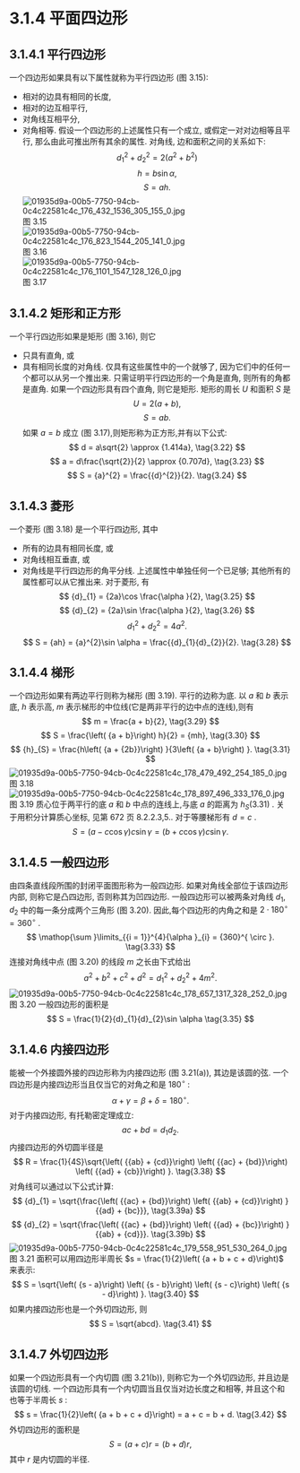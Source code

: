 # 3.1.4 平面四边形
## 3.1.4.1 平行四边形
一个四边形如果具有以下属性就称为平行四边形 (图 3.15):
- 相对的边具有相同的长度,
- 相对的边互相平行,
- 对角线互相平分,
- 对角相等.
假设一个四边形的上述属性只有一个成立, 或假定一对对边相等且平行, 那么由此可推出所有其余的属性.
对角线, 边和面积之间的关系如下:
$$
{d}_{1}^{2} + {d}_{2}^{2} = 2\left( {{a}^{2} + {b}^{2}}\right)  \tag{3.18}
$$
$$
h = b\sin \alpha , \tag{3.19}
$$
$$
S = {ah}\text{.} \tag{3.20}
$$
![01935d9a-00b5-7750-94cb-0c4c22581c4c_176_432_1536_305_155_0.jpg](/images/01935d9a-00b5-7750-94cb-0c4c22581c4c_176_432_1536_305_155_0.jpg)
图 3.15
![01935d9a-00b5-7750-94cb-0c4c22581c4c_176_823_1544_205_141_0.jpg](/images/01935d9a-00b5-7750-94cb-0c4c22581c4c_176_823_1544_205_141_0.jpg)
图 3.16
![01935d9a-00b5-7750-94cb-0c4c22581c4c_176_1101_1547_128_126_0.jpg](/images/01935d9a-00b5-7750-94cb-0c4c22581c4c_176_1101_1547_128_126_0.jpg)
图 3.17
## 3.1.4.2 矩形和正方形
一个平行四边形如果是矩形 (图 3.16), 则它
- 只具有直角, 或
- 具有相同长度的对角线.
仅具有这些属性中的一个就够了, 因为它们中的任何一个都可以从另一个推出来. 只需证明平行四边形的一个角是直角, 则所有的角都是直角. 如果一个四边形具有四个直角, 则它是矩形.
矩形的周长 $U$ 和面积 $S$ 是
$$
U = 2\left( {a + b}\right) , \tag{3.21a}
$$
$$
S = {ab}. \tag{3.21b}
$$
如果 $a = b$ 成立 (图 3.17),则矩形称为正方形,并有以下公式:
$$
d = a\sqrt{2} \approx  {1.414a}, \tag{3.22}
$$
$$
a = d\frac{\sqrt{2}}{2} \approx  {0.707d}, \tag{3.23}
$$
$$
S = {a}^{2} = \frac{{d}^{2}}{2}. \tag{3.24}
$$
## 3.1.4.3 菱形
一个菱形 (图 3.18) 是一个平行四边形, 其中
- 所有的边具有相同长度, 或
- 对角线相互垂直, 或
- 对角线是平行四边形的角平分线.
上述属性中单独任何一个已足够; 其他所有的属性都可以从它推出来. 对于菱形, 有
$$
{d}_{1} = {2a}\cos \frac{\alpha }{2}, \tag{3.25}
$$
$$
{d}_{2} = {2a}\sin \frac{\alpha }{2}, \tag{3.26}
$$
$$
{d}_{1}^{2} + {d}_{2}^{2} = 4{a}^{2}. \tag{3.27}
$$
$$
S = {ah} = {a}^{2}\sin \alpha  = \frac{{d}_{1}{d}_{2}}{2}. \tag{3.28}
$$
## 3.1.4.4 梯形
一个四边形如果有两边平行则称为梯形 (图 3.19). 平行的边称为底. 以 $a$ 和 $b$ 表示底, $h$ 表示高, $m$ 表示梯形的中位线(它是两非平行的边中点的连线),则有
$$
m = \frac{a + b}{2}, \tag{3.29}
$$
$$
S = \frac{\left( {a + b}\right) h}{2} = {mh}, \tag{3.30}
$$
$$
{h}_{S} = \frac{h\left( {a + {2b}}\right) }{3\left( {a + b}\right) }. \tag{3.31}
$$
![01935d9a-00b5-7750-94cb-0c4c22581c4c_178_479_492_254_185_0.jpg](/images/01935d9a-00b5-7750-94cb-0c4c22581c4c_178_479_492_254_185_0.jpg)
图 3.18
![01935d9a-00b5-7750-94cb-0c4c22581c4c_178_897_496_333_176_0.jpg](/images/01935d9a-00b5-7750-94cb-0c4c22581c4c_178_897_496_333_176_0.jpg)
图 3.19
质心位于两平行的底 $a$ 和 $b$ 中点的连线上,与底 $a$ 的距离为 ${h}_{S}\left( {3.31}\right)$ . 关于用积分计算质心坐标, 见第 672 页 8.2.2.3,5..
对于等腰梯形有 $d = c$ .
$$
S = \left( {a - c\cos \gamma }\right) c\sin \gamma  = \left( {b + c\cos \gamma }\right) c\sin \gamma . \tag{3.32}
$$
## 3.1.4.5 一般四边形
由四条直线段所围的封闭平面图形称为一般四边形. 如果对角线全部位于该四边形内部, 则称它是凸四边形, 否则称其为凹四边形. 一般四边形可以被两条对角线 ${d}_{1},{d}_{2}$ 中的每一条分成两个三角形 (图 3.20). 因此,每个四边形的内角之和是 $2 \cdot  {180}^{ \circ  } = {360}^{ \circ  }$ .
$$
\mathop{\sum }\limits_{{i = 1}}^{4}{\alpha }_{i} = {360}^{ \circ  }. \tag{3.33}
$$
连接对角线中点 (图 3.20) 的线段 $m$ 之长由下式给出
$$
{a}^{2} + {b}^{2} + {c}^{2} + {d}^{2} = {d}_{1}^{2} + {d}_{2}^{2} + 4{m}^{2}. \tag{3.34}
$$
![01935d9a-00b5-7750-94cb-0c4c22581c4c_178_657_1317_328_252_0.jpg](/images/01935d9a-00b5-7750-94cb-0c4c22581c4c_178_657_1317_328_252_0.jpg)
图 3.20
一般四边形的面积是
$$
S = \frac{1}{2}{d}_{1}{d}_{2}\sin \alpha  \tag{3.35}
$$
## 3.1.4.6 内接四边形
能被一个外接圆外接的四边形称为内接四边形 (图 3.21(a)), 其边是该圆的弦. 一个四边形是内接四边形当且仅当它的对角之和是 ${180}^{ \circ  }$ :
$$
\alpha  + \gamma  = \beta  + \delta  = {180}^{ \circ  }. \tag{3.36}
$$
对于内接四边形, 有托勒密定理成立:
$$
{ac} + {bd} = {d}_{1}{d}_{2}. \tag{3.37}
$$
内接四边形的外切圆半径是
$$
R = \frac{1}{4S}\sqrt{\left( {{ab} + {cd}}\right) \left( {{ac} + {bd}}\right) \left( {{ad} + {cb}}\right) }. \tag{3.38}
$$
对角线可以通过以下公式计算:
$$
{d}_{1} = \sqrt{\frac{\left( {{ac} + {bd}}\right) \left( {{ab} + {cd}}\right) }{{ad} + {bc}}}, \tag{3.39a}
$$
$$
{d}_{2} = \sqrt{\frac{\left( {{ac} + {bd}}\right) \left( {{ad} + {bc}}\right) }{{ab} + {cd}}}. \tag{3.39b}
$$
![01935d9a-00b5-7750-94cb-0c4c22581c4c_179_558_951_530_264_0.jpg](/images/01935d9a-00b5-7750-94cb-0c4c22581c4c_179_558_951_530_264_0.jpg)
图 3.21
面积可以用四边形半周长 $s = \frac{1}{2}\left( {a + b + c + d}\right)$ 来表示:
$$
S = \sqrt{\left( {s - a}\right) \left( {s - b}\right) \left( {s - c}\right) \left( {s - d}\right) }. \tag{3.40}
$$
如果内接四边形也是一个外切四边形, 则
$$
S = \sqrt{abcd}. \tag{3.41}
$$
## 3.1.4.7 外切四边形
如果一个四边形具有一个内切圆 (图 3.21(b)), 则称它为一个外切四边形, 并且边是该圆的切线. 一个四边形具有一个内切圆当且仅当对边长度之和相等, 并且这个和也等于半周长 $s$ :
$$
s = \frac{1}{2}\left( {a + b + c + d}\right)  = a + c = b + d. \tag{3.42}
$$
外切四边形的面积是
$$
S = \left( {a + c}\right) r = \left( {b + d}\right) r, \tag{3.43}
$$
其中 $r$ 是内切圆的半径.